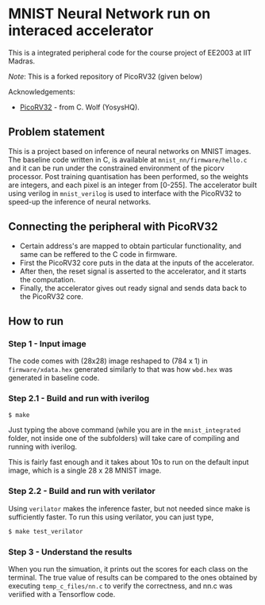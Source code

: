 
# MNIST Neural Network run on interaced accelerator

This is a integrated peripheral code for the course project of EE2003 at IIT Madras.

*Note*: This is a forked repository of PicoRV32 (given below)

Acknowledgements:
- [PicoRV32](https://github.com/YosysHQ/picorv32) - from C. Wolf (YosysHQ).  

## Problem statement

This is a project based on inference of neural networks on MNIST images. The baseline code written in C, is available at `mnist_nn/firmware/hello.c` and it can be run under the constrained environment of the picorv processor. Post training quantisation has been performed, so the weights are integers, and each pixel is an integer from [0-255]. The accelerator built using verilog in `mnist_verilog` is used to interface with the PicoRV32 to speed-up the inference of neural networks.  

## Connecting the peripheral with PicoRV32 
- Certain address's are mapped to obtain particular functionality, and same can be reffered to the C code in firmware.
- First the PicoRV32 core puts in the data at the inputs of the accelerator. 
- After then, the reset signal is asserted to the accelerator, and it starts the computation. 
- Finally, the accelerator gives out ready signal and sends data back to the PicoRV32 core. 

## How to run

### Step 1 - Input image
The code comes with (28x28) image reshaped to (784 x 1) in `firmware/xdata.hex` generated similarly to that was how `wbd.hex` was generated in baseline code.  

### Step 2.1 - Build and run with iverilog

```sh
$ make
```
Just typing the above command (while you are in the `mnist_integrated` folder, not inside one of the subfolders) will take care of compiling and running with iverilog.

This is fairly fast enough and it takes about 10s to run on the default input image, which is a single 28 x 28 MNIST image.  

### Step 2.2 - Build and run with verilator
Using `verilator` makes the inference faster, but not needed since make is sufficiently faster. 
To run this using verilator, you can just type,  
```sh
$ make test_verilator
```

### Step 3 - Understand the results
When you run the simuation, it prints out the scores for each class on the terminal. The true value of results can be compared to the ones obtained by executing `temp_c_files/nn.c` to verify the correctness, and nn.c was veriified with a Tensorflow code. 
